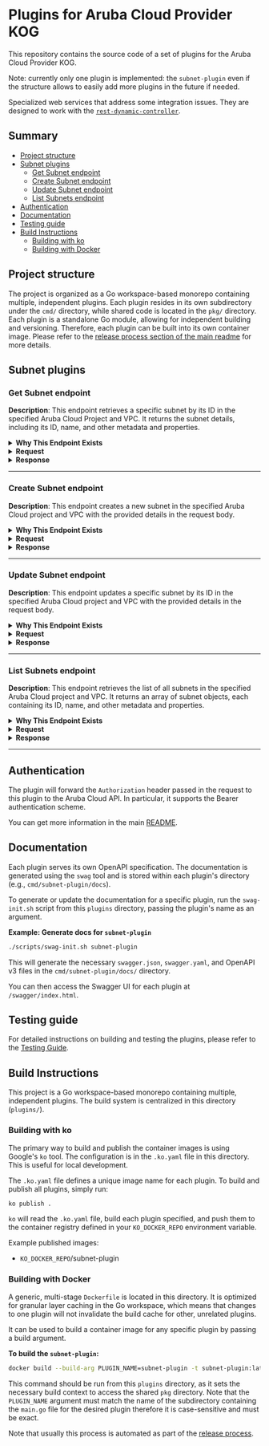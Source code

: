 # Plugins for Aruba Cloud Provider KOG

This repository contains the source code of a set of plugins for the Aruba Cloud Provider KOG.

Note: currently only one plugin is implemented: the `subnet-plugin` even if the structure allows to easily add more plugins in the future if needed.

Specialized web services that address some integration issues.
They are designed to work with the [`rest-dynamic-controller`](https://github.com/krateoplatformops/rest-dynamic-controller/).

## Summary

- [Project structure](#project-structure)
- [Subnet plugins](#subnet-plugins)
    - [Get Subnet endpoint](#get-subnet-endpoint)
    - [Create Subnet endpoint](#create-subnet-endpoint)
    - [Update Subnet endpoint](#update-subnet-endpoint)
    - [List Subnets endpoint](#list-subnets-endpoint)
- [Authentication](#authentication)
- [Documentation](#documentation)
- [Testing guide](#testing-guide)
- [Build Instructions](#build-instructions)
  - [Building with ko](#building-with-ko)
  - [Building with Docker](#building-with-docker)

## Project structure

The project is organized as a Go workspace-based monorepo containing multiple, independent plugins. Each plugin resides in its own subdirectory under the `cmd/` directory, while shared code is located in the `pkg/` directory.
Each plugin is a standalone Go module, allowing for independent building and versioning.
Therefore, each plugin can be built into its own container image. Please refer to the [release process section of the main readme](../README.md#release-process) for more details.

## Subnet plugins

### Get Subnet endpoint

**Description**:
This endpoint retrieves a specific subnet by its ID in the specified Aruba Cloud Project and VPC.
It returns the subnet details, including its ID, name, and other metadata and properties.

<details>
<summary><b>Why This Endpoint Exists</b></summary>
<br/>

- The endpoint exists to flatten the `metadata` field used in the request and response bodies of the subnet resource in the Aruba Cloud API. This is necessary since the field `metadata.name` is used as resource **identifer** for the subnet by `oasgen-provider` and as a consequence it is put in the status of the generated CRD. Due to a current limitation of the underlying CRD generation library, **nested fields used as identifiers are not fully supported**.
- Therefore the plugin will accept a request body where the entire `metadata` object is flattened. In particular, the request body will have a top-level `name` field (among others), and it will internally map it to the `metadata.name` field expected by the Aruba Cloud API.
- Similarly, after receiving the response from the Aruba Cloud API, the plugin will flatten the `metadata` field in the response body before returning it to the client (client == `rest-dynamic-controller` in this case).

</details>

<details>
<summary><b>Request</b></summary>
<br/>

```http
GET /projects/{projectId}/providers/Aruba.Network/vpcs/{vpcId}/subnets/{id}
```

**Path parameters**:
- `projectId` (string, required): The ID of the Aruba Cloud project.
- `vpcId` (string, required): The ID of the VPC.
- `id` (string, required): The ID of the subnet to retrieve.

**Query parameters**:
- `api-version` (string, required): The version of the Aruba Cloud API to use. For example, `1.0`.
- `ignoreDeletedStatus` (boolean, optional): If set to `true`, the endpoint will ignore subnets with a `Deleted` status.

**Headers**:
- `Authorization` (string, required): The Bearer token for authentication with the Aruba Cloud API.

</details>

<details>
<summary><b>Response</b></summary>
<br/>

**Response status codes**:
- `200 OK`: The request was successful and the subnet details are returned.
- `400 Bad Request`: The request is invalid. Ensure that the path parameters are correct.
- `401 Unauthorized`: The request is not authorized.
- `404 Not Found`: The specified subnet does not exist in the given project and VPC.
- `500 Internal Server Error`: An unexpected error occurred while processing the request.

**Response body example**:
```json
{
  "category": {
    "name": "Networking",
    "provider": "Aruba.Network",
    "typology": {
      "id": "subnet",
      "name": "SUBNET"
    }
  },
  "createdBy": "<USER_ID>",
  "creationDate": "2025-10-07T15:11:17.005+00:00",
  "id": "<SUBNET_ID>",
  "location": {
    "city": "Bergamo",
    "code": "IT BG",
    "country": "IT",
    "name": "Bergamo - Nord Italia",
    "value": "ITBG-Bergamo"
  },
  "name": "test-subnet-kog-0710",
  "project": {
    "id": "<PROJECT_ID>"
  },
  "properties": {
    "dhcp": {
      "enabled": true
    },
    "network": {
      "address": "192.168.2.0/24",
      "gateway": "192.168.2.1"
    },
    "type": "Basic",
    "vpc": {
      "uri": "/projects/<PROJECT_ID>/providers/Aruba.Network/vpcs/<VPC_ID>"
    }
  },
  "status": {
    "creationDate": "2025-10-07T15:12:50.694+00:00",
    "state": "Active"
  },
  "tags": [
    "tag1",
    "tag2"
  ],
  "updateDate": "2025-10-07T15:12:50.694+00:00",
  "uri": "/projects/<PROJECT_ID>/providers/Aruba.Network/vpcs/<VPC_ID>/subnets/<SUBNET_ID>",
  "version": "1.0"
}
```

</details>

---

### Create Subnet endpoint

**Description**:
This endpoint creates a new subnet in the specified Aruba Cloud project and VPC with the provided details in the request body.

<details>
<summary><b>Why This Endpoint Exists</b></summary>
<br/>

- The endpoint exists to flatten the `metadata` field used in the request and response bodies of the subnet resource in the Aruba Cloud API. This is necessary since the field `metadata.name` is used as resource **identifer** for the subnet by `oasgen-provider` and as a consequence it is put in the status of the generated CRD. Due to a current limitation of the underlying CRD generation library, **nested fields used as identifiers are not fully supported**.
- Therefore the plugin will accept a request body where the entire `metadata` object is flattened. In particular, the request body will have a top-level `name` field (among others), and it will internally map it to the `metadata.name` field expected by the Aruba Cloud API.
- Similarly, after receiving the response from the Aruba Cloud API, the plugin will flatten the `metadata` field in the response body before returning it to the client (client == `rest-dynamic-controller` in this case).

</details>

<details><summary><b>Request</b></summary>
<br/>

```http
POST /projects/{projectId}/providers/Aruba.Network/vpcs/{vpcId}/subnets
```

**Path parameters**:
- `projectId` (string, required): The ID of the Aruba Cloud project.
- `vpcId` (string, required): The ID of the VPC.

**Headers**:
- `Authorization` (string, required): The Bearer token for authentication with the Aruba Cloud API.

**Request body example**:
```json
{
  "name": "test-subnet-kog-0710",
  "properties": {
    "default": false,
    "type": "Basic"
  },
  "tags": [
    "tag1",
    "tag2"
  ]
}
```

</details>

<details><summary><b>Response</b></summary>
<br/>

**Response status codes**:
- `200 OK`: The pipeline was successfully updated.
- `400 Bad Request`: The request is invalid. Ensure that the path parameters are correct and the request body is well-formed.
- `401 Unauthorized`: The request is not authorized.
- `500 Internal Server Error`: An unexpected error occurred while processing the request.

**Response body example**:
```json
{
  "category": {
    "name": "Networking",
    "provider": "Aruba.Network",
    "typology": {
      "id": "subnet",
      "name": "SUBNET"
    }
  },
  "createdBy": "<USER_ID>",
  "creationDate": "2025-10-07T15:11:17.0050334+00:00",
  "id": "<SUBNET_ID>",
  "location": {
    "city": "Bergamo",
    "code": "IT BG",
    "country": "IT",
    "name": "Bergamo - Nord Italia",
    "value": "ITBG-Bergamo"
  },
  "name": "test-subnet-kog-0710",
  "project": {
    "id": "<PROJECT_ID>"
  },
  "properties": {
    "dhcp": {
      "enabled": true
    },
    "network": {
      "address": "192.168.2.0/24",
      "gateway": "192.168.2.1"
    },
    "type": "Basic",
    "vpc": {
      "uri": "/projects/<PROJECT_ID>/providers/Aruba.Network/vpcs/<VPC_ID>"
    }
  },
  "status": {
    "creationDate": "2025-10-07T15:11:16.994605+00:00",
    "state": "InCreation"
  },
  "tags": [
    "tag1",
    "tag2"
  ],
  "uri": "/projects/<PROJECT_ID>/providers/Aruba.Network/vpcs/<VPC_ID>/subnets/<SUBNET_ID>",
  "version": "1.0"
}
```

</details>

---

### Update Subnet endpoint

**Description**:
This endpoint updates a specific subnet by its ID in the specified Aruba Cloud project and VPC with the provided details in the request body.

<details>
<summary><b>Why This Endpoint Exists</b></summary>
<br/>

- The endpoint exists to flatten the `metadata` field used in the request and response bodies of the subnet resource in the Aruba Cloud API. This is necessary since the field `metadata.name` is used as resource **identifer** for the subnet by `oasgen-provider` and as a consequence it is put in the status of the generated CRD. Due to a current limitation of the underlying CRD generation library, **nested fields used as identifiers are not fully supported**.
- Therefore the plugin will accept a request body where the entire `metadata` object is flattened. In particular, the request body will have a top-level `name` field (among others), and it will internally map it to the `metadata.name` field expected by the Aruba Cloud API.
- Similarly, after receiving the response from the Aruba Cloud API, the plugin will flatten the `metadata` field in the response body before returning it to the client (client == `rest-dynamic-controller` in this case).

</details>

<details><summary><b>Request</b></summary>
<br/>

```http
PUT /projects/{projectId}/providers/Aruba.Network/vpcs/{vpcId}/subnets/{id}
```

**Path parameters**:
- `projectId` (string, required): The ID of the Aruba Cloud project.
- `vpcId` (string, required): The ID of the VPC.
- `id` (string, required): The ID of the subnet to update.

**Headers**:
- `Authorization` (string, required): The Bearer token for authentication with the Aruba Cloud API.

**Request body example**:
```json
{
  "name": "test-subnet-kog-0710",
  "properties": {
    "default": false,
    "type": "Basic"
  },
  "tags": [
    "tag1",
    "tag2",
    "tag3"
  ]
}
```

</details>

<details><summary><b>Response</b></summary>
<br/>

**Response status codes**:
- `204 No Content`: The pipeline was successfully deleted.
- `400 Bad Request`: The request is invalid or the pipeline ID does not exist.
- `401 Unauthorized`: The request is not authorized. Ensure that the `Authorization` header is set correctly.
- `404 Not Found`: The specified pipeline does not exist in the project.
- `500 Internal Server Error`: An unexpected error occurred while processing the request.

**Response body example**:
```json
{
  "category": {
    "name": "Networking",
    "provider": "Aruba.Network",
    "typology": {
      "id": "subnet",
      "name": "SUBNET"
    }
  },
  "createdBy": "<USER_ID>",
  "creationDate": "2025-10-07T15:24:26.639+00:00",
  "id": "<SUBNET_ID>",
  "location": {
    "city": "Bergamo",
    "code": "IT BG",
    "country": "IT",
    "name": "Bergamo - Nord Italia",
    "value": "ITBG-Bergamo"
  },
  "name": "test-subnet-kog-0710",
  "project": {
    "id": "<PROJECT_ID>"
  },
  "properties": {
    "dhcp": {
      "enabled": true
    },
    "network": {
      "address": "192.168.2.0/24",
      "gateway": "192.168.2.1"
    },
    "type": "Basic",
    "vpc": {
      "uri": "/projects/<PROJECT_ID>/providers/Aruba.Network/vpcs/<VPC_ID>"
    }
  },
  "status": {
    "creationDate": "2025-10-07T15:32:39.7550944+00:00",
    "state": "Updating"
  },
  "tags": [
    "tag1",
    "tag2",
    "tag3"
  ],
  "updateDate": "2025-10-07T15:32:39.7551222+00:00",
  "updatedBy": "<USER_ID>",
  "uri": "/projects/<PROJECT_ID>/providers/Aruba.Network/vpcs/<VPC_ID>/subnets/<SUBNET_ID>",
  "version": "1.0"
}
```

</details>

---

### List Subnets endpoint

**Description**:
This endpoint retrieves the list of all subnets in the specified Aruba Cloud project and VPC.
It returns an array of subnet objects, each containing its ID, name, and other metadata and properties.

<details>
<summary><b>Why This Endpoint Exists</b></summary>
<br/>

- The endpoint exists to flatten the `metadata` field used in the request and response bodies of the subnet resource in the Aruba Cloud API. This is necessary since the field `metadata.name` is used as resource **identifer** for the subnet by `oasgen-provider` and as a consequence it is put in the status of the generated CRD. Due to a current limitation of the underlying CRD generation library, **nested fields used as identifiers are not fully supported**.
- Therefore the plugin will accept a request body where the entire `metadata` object is flattened. In particular, the request body will have a top-level `name` field (among others), and it will internally map it to the `metadata.name` field expected by the Aruba Cloud API.
- Similarly, after receiving the response from the Aruba Cloud API, the plugin will flatten the `metadata` field in the response body before returning it to the client (client == `rest-dynamic-controller` in this case).

</details>

<details>
<summary><b>Request</b></summary>
<br/>

```http
GET /projects/{projectId}/providers/Aruba.Network/vpcs/{vpcId}/subnets
```

**Path parameters**:
- `projectId` (string, required): The ID of the Aruba Cloud project.
- `vpcId` (string, required): The ID of the VPC.

**Query parameters**:
- `api-version` (string, required): The version of the Aruba Cloud API to use. For example, `1.0`.
- `filter` (string, optional): Filter expression.
- `sort` (string, optional): Sort expression.
- `projection` (string, optional): Projection expression.
- `offset` (integer, optional): Offset for pagination.
- `limit` (integer, optional): Limit for pagination.

**Headers**:
- `Authorization` (string, required): The Bearer token for authentication with the Aruba Cloud API.

</details>

<details>
<summary><b>Response</b></summary>
<br/>

**Response status codes**:
- `200 OK`: The request was successful and the subnet details are returned.
- `400 Bad Request`: The request is invalid. Ensure that the path parameters are correct.
- `401 Unauthorized`: The request is not authorized.
- `500 Internal Server Error`: An unexpected error occurred while processing the request.

**Response body example**:
```json
{
  "total": 2,
  "values": [
    {
      "id": "<SUBNET_ID>",
      "uri": "/projects/<PROJECT_ID>/providers/Aruba.Network/vpcs/<VPC_ID>/subnets/<SUBNET_ID>",
      "name": "automatic-subnet-01",
      "location": {
        "code": "IT BG",
        "country": "IT",
        "city": "Bergamo",
        "name": "Bergamo - Nord Italia",
        "value": "ITBG-Bergamo"
      },
      "project": {
        "id": "<PROJECT_ID>"
      },
      "category": {
        "name": "Networking",
        "provider": "Aruba.Network",
        "typology": {
          "id": "subnet",
          "name": "Subnet"
        }
      },
      "creationDate": "2025-09-30T08:02:30.14+00:00",
      "createdBy": "<USER_ID>",
      "updateDate": "2025-10-05T15:15:29.799+00:00",
      "updatedBy": "<USER_ID>",
      "version": "1.0",
      "status": {
        "state": "Active",
        "creationDate": "2025-10-05T15:15:29.799+00:00",
        "disableStatusInfo": {}
      },
      "properties": {
        "vpc": {
          "uri": "/projects/<PROJECT_ID>/providers/Aruba.Network/vpcs/<VPC_ID>"
        },
        "type": "Basic",
        "default": true,
        "network": {
          "address": "192.168.1.0/24",
          "gateway": "192.168.1.1"
        },
        "dhcp": {
          "enabled": true
        }
      }
    },
    {
      "id": "<SUBNET_ID>",
      "uri": "/projects/<PROJECT_ID>/providers/Aruba.Network/vpcs/<VPC_ID>/subnets/<SUBNET_ID>",
      "name": "test-subnet-kog-123",
      "location": {
        "code": "IT BG",
        "country": "IT",
        "city": "Bergamo",
        "name": "Bergamo - Nord Italia",
        "value": "ITBG-Bergamo"
      },
      "project": {
        "id": "<PROJECT_ID>"
      },
      "tags": [
        "tag1",
        "tag2"
      ],
      "category": {
        "name": "Networking",
        "provider": "Aruba.Network",
        "typology": {
          "id": "subnet",
          "name": "SUBNET"
        }
      },
      "creationDate": "2025-10-05T15:32:37.374+00:00",
      "createdBy": "<USER_ID>",
      "updateDate": "2025-10-05T15:39:28.59+00:00",
      "updatedBy": "<USER_ID>",
      "version": "1.0",
      "status": {
        "state": "Active",
        "creationDate": "2025-10-05T15:39:28.59+00:00",
        "disableStatusInfo": {}
      },
      "properties": {
        "vpc": {
          "uri": "/projects/<PROJECT_ID>/providers/Aruba.Network/vpcs/<VPC_ID>"
        },
        "type": "Basic",
        "network": {
          "address": "192.168.0.0/24",
          "gateway": "192.168.0.1"
        },
        "dhcp": {
          "enabled": true
        }
      }
    }
  ]
}
```

</details>

---

## Authentication

The plugin will forward the `Authorization` header passed in the request to this plugin to the Aruba Cloud API.
In particular, it supports the Bearer authentication scheme.

You can get more information in the main [README](../README.md#authentication).

## Documentation

Each plugin serves its own OpenAPI specification. The documentation is generated using the `swag` tool and is stored within each plugin's directory (e.g., `cmd/subnet-plugin/docs`).

To generate or update the documentation for a specific plugin, run the `swag-init.sh` script from this `plugins` directory, passing the plugin's name as an argument.

**Example: Generate docs for `subnet-plugin`**
```sh
./scripts/swag-init.sh subnet-plugin
```

This will generate the necessary `swagger.json`, `swagger.yaml`, and OpenAPI v3 files in the `cmd/subnet-plugin/docs/` directory.

You can then access the Swagger UI for each plugin at `/swagger/index.html`.

## Testing guide

For detailed instructions on building and testing the plugins, please refer to the [Testing Guide](./docs/testing.md).

## Build Instructions

This project is a Go workspace-based monorepo containing multiple, independent plugins. The build system is centralized in this directory (`plugins/`).

### Building with ko

The primary way to build and publish the container images is using Google's `ko` tool. The configuration is in the `.ko.yaml` file in this directory. This is useful for local development.

The `.ko.yaml` file defines a unique image name for each plugin. To build and publish all plugins, simply run:

```sh
ko publish .
```

`ko` will read the `.ko.yaml` file, build each plugin specified, and push them to the container registry defined in your `KO_DOCKER_REPO` environment variable.

Example published images:
- `KO_DOCKER_REPO`/subnet-plugin

### Building with Docker

A generic, multi-stage `Dockerfile` is located in this directory. It is optimized for granular layer caching in the Go workspace, which means that changes to one plugin will not invalidate the build cache for other, unrelated plugins.

It can be used to build a container image for any specific plugin by passing a build argument.

**To build the `subnet-plugin`:**
```sh
docker build --build-arg PLUGIN_NAME=subnet-plugin -t subnet-plugin:latest .
```

This command should be run from this `plugins` directory, as it sets the necessary build context to access the shared `pkg` directory.
Note that the `PLUGIN_NAME` argument must match the name of the subdirectory containing the `main.go` file for the desired plugin therefore it is case-sensitive and must be exact.

Note that usually this process is automated as part of the [release process](../docs/release.md).
